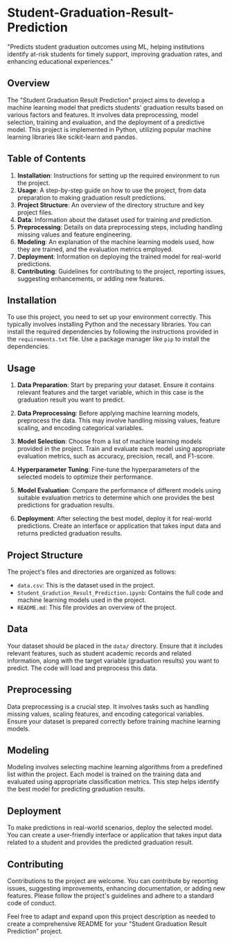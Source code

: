 # Student-Graduation-Result-Prediction
"Predicts student graduation outcomes using ML, helping institutions identify at-risk students for timely support, improving graduation rates, and enhancing educational experiences."

## Overview

The "Student Graduation Result Prediction" project aims to develop a machine learning model that predicts students' graduation results based on various factors and features. It involves data preprocessing, model selection, training and evaluation, and the deployment of a predictive model. This project is implemented in Python, utilizing popular machine learning libraries like scikit-learn and pandas.

## Table of Contents

1. **Installation**: Instructions for setting up the required environment to run the project.
2. **Usage**: A step-by-step guide on how to use the project, from data preparation to making graduation result predictions.
3. **Project Structure**: An overview of the directory structure and key project files.
4. **Data**: Information about the dataset used for training and prediction.
5. **Preprocessing**: Details on data preprocessing steps, including handling missing values and feature engineering.
6. **Modeling**: An explanation of the machine learning models used, how they are trained, and the evaluation metrics employed.
7. **Deployment**: Information on deploying the trained model for real-world predictions.
8. **Contributing**: Guidelines for contributing to the project, reporting issues, suggesting enhancements, or adding new features.

## Installation

To use this project, you need to set up your environment correctly. This typically involves installing Python and the necessary libraries. You can install the required dependencies by following the instructions provided in the `requirements.txt` file. Use a package manager like `pip` to install the dependencies.

## Usage

1. **Data Preparation**: Start by preparing your dataset. Ensure it contains relevant features and the target variable, which in this case is the graduation result you want to predict.

2. **Data Preprocessing**: Before applying machine learning models, preprocess the data. This may involve handling missing values, feature scaling, and encoding categorical variables.

3. **Model Selection**: Choose from a list of machine learning models provided in the project. Train and evaluate each model using appropriate evaluation metrics, such as accuracy, precision, recall, and F1-score.

4. **Hyperparameter Tuning**: Fine-tune the hyperparameters of the selected models to optimize their performance.

5. **Model Evaluation**: Compare the performance of different models using suitable evaluation metrics to determine which one provides the best predictions for graduation results.

6. **Deployment**: After selecting the best model, deploy it for real-world predictions. Create an interface or application that takes input data and returns predicted graduation results.

## Project Structure

The project's files and directories are organized as follows:

- `data.csv`: This is the dataset used in the project.
- `Student_Gradution_Result_Prediction.ipynb`: Contains the full code and machine learning models used in the project.
- `README.md`: This file provides an overview of the project.

## Data

Your dataset should be placed in the `data/` directory. Ensure that it includes relevant features, such as student academic records and related information, along with the target variable (graduation results) you want to predict. The code will load and preprocess this data.

## Preprocessing

Data preprocessing is a crucial step. It involves tasks such as handling missing values, scaling features, and encoding categorical variables. Ensure your dataset is prepared correctly before training machine learning models.

## Modeling

Modeling involves selecting machine learning algorithms from a predefined list within the project. Each model is trained on the training data and evaluated using appropriate classification metrics. This step helps identify the best model for predicting graduation results.

## Deployment

To make predictions in real-world scenarios, deploy the selected model. You can create a user-friendly interface or application that takes input data related to a student and provides the predicted graduation result.

## Contributing

Contributions to the project are welcome. You can contribute by reporting issues, suggesting improvements, enhancing documentation, or adding new features. Please follow the project's guidelines and adhere to a standard code of conduct.


Feel free to adapt and expand upon this project description as needed to create a comprehensive README for your "Student Graduation Result Prediction" project.
